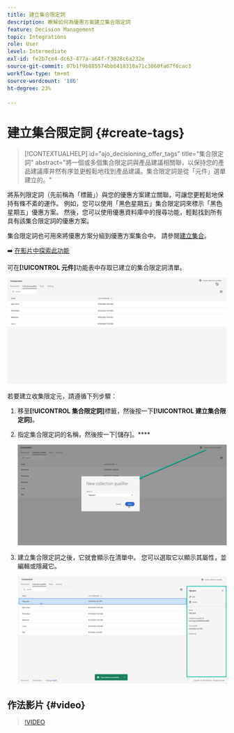 ```yaml
---
title: 建立集合限定詞
description: 瞭解如何為優惠方案建立集合限定詞
feature: Decision Management
topic: Integrations
role: User
level: Intermediate
exl-id: fe2b7ce4-dc63-477a-a64f-f3828c6a232e
source-git-commit: 07b1f9b885574bb6418310a71c3060fa67f6cac3
workflow-type: tm+mt
source-wordcount: '186'
ht-degree: 23%

---
```


# 建立集合限定詞 {#create-tags}

>[!CONTEXTUALHELP]
>id="ajo_decisioning_offer_tags"
>title="集合限定詞"
>abstract="將一個或多個集合限定詞與產品建議相關聯，以保持您的產品建議庫井然有序並更輕鬆地找到產品建議。集合限定詞是從「元件」選單建立的。"

將系列限定詞（先前稱為「標籤」）與您的優惠方案建立關聯，可讓您更輕鬆地保持有條不紊的運作。 例如，您可以使用「黑色星期五」集合限定詞來標示「黑色星期五」優惠方案。 然後，您可以使用優惠資料庫中的搜尋功能，輕鬆找到所有具有該集合限定詞的優惠方案。

集合限定詞也可用來將優惠方案分組到優惠方案集合中。 請參閱[建立集合](../offer-library/creating-collections.md)。

➡️ [在影片中探索此功能](#video)

可在&#x200B;**[!UICONTROL 元件]**&#x200B;功能表中存取已建立的集合限定詞清單。

![](../assets/tags_list.png)

若要建立收集限定元，請遵循下列步驟：

1. 移至&#x200B;**[!UICONTROL 集合限定詞]**&#x200B;標籤，然後按一下&#x200B;**[!UICONTROL 建立集合限定詞]**。

1. 指定集合限定詞的名稱，然後按一下[儲存]。****

   ![](../assets/tags_create.png)

1. 建立集合限定詞之後，它就會顯示在清單中。 您可以選取它以顯示其屬性，並編輯或隱藏它。

   ![](../assets/tags_created.png)

## 作法影片 {#video}

>[!VIDEO](https://video.tv.adobe.com/v/329374?quality=12)
